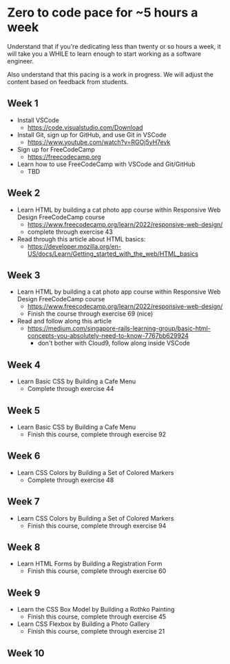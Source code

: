 # Zero to code pace for ~5 hours a week
Understand that if you're dedicating less than twenty or so hours a week, it will take you a WHILE to learn enough to start working as a software engineer. 

Also understand that this pacing is a work in progress. We will adjust the content based on feedback from students.

## Week 1
* Install VSCode
    * https://code.visualstudio.com/Download
* Install Git, sign up for GitHub, and use Git in VSCode
    * https://www.youtube.com/watch?v=RGOj5yH7evk
* Sign up for FreeCodeCamp
    * https://freecodecamp.org
* Learn how to use FreeCodeCamp with VSCode and Git/GitHub
    * TBD

## Week 2
* Learn HTML by building a cat photo app course within Responsive Web Design FreeCodeCamp course
    * https://www.freecodecamp.org/learn/2022/responsive-web-design/
    * complete through exercise 43
* Read through this article about HTML basics:
    * https://developer.mozilla.org/en-US/docs/Learn/Getting_started_with_the_web/HTML_basics

## Week 3
* Learn HTML by building a cat photo app course within Responsive Web Design FreeCodeCamp course
    * https://www.freecodecamp.org/learn/2022/responsive-web-design/
    * Finish the course through exercise 69 (nice)
* Read and follow along this article
    * https://medium.com/singapore-rails-learning-group/basic-html-concepts-you-absolutely-need-to-know-7767bb629924
        * don't bother with Cloud9, follow along inside VSCode

## Week 4
* Learn Basic CSS by Building a Cafe Menu
    * Complete through exercise 44

## Week 5
* Learn Basic CSS by Building a Cafe Menu
    * Finish this course, complete through exercise 92

## Week 6
* Learn CSS Colors by Building a Set of Colored Markers
    * Complete through exercise 48

## Week 7
* Learn CSS Colors by Building a Set of Colored Markers
    * Finish this course, complete through exercise 94
    
## Week 8
* Learn HTML Forms by Building a Registration Form
    * Finish this course, complete through exercise 60

## Week 9
* Learn the CSS Box Model by Building a Rothko Painting
    * Finish this course, complete through exercise 45
* Learn CSS Flexbox by Building a Photo Gallery
    * Finish this course, complete through exercise 21

## Week 10